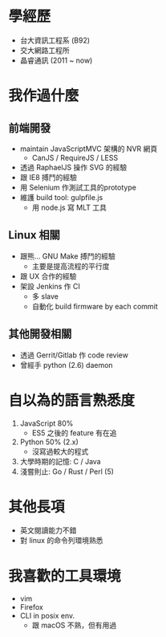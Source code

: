 學經歷
======

- 台大資訊工程系 (B92)
- 交大網路工程所
- 晶睿通訊 (2011 ~ now)

我作過什麼
==========

前端開發
--------

- maintain JavaScriptMVC 架構的 NVR 網頁
    * CanJS / RequireJS / LESS
- 透過 RaphaelJS 操作 SVG 的經驗
- 跟 IE8 搏鬥的經驗
- 用 Selenium 作測試工具的prototype
- 維護 build tool: gulpfile.js
    - 用 node.js 寫 MLT 工具

Linux 相關
----------

- 跟熊… GNU Make 搏鬥的經驗
    * 主要是提高流程的平行度
- 跟 UX 合作的經驗
- 架設 Jenkins 作 CI
    * 多 slave
    * 自動化 build firmware by each commit

其他開發相關
-----------

- 透過 Gerrit/Gitlab 作 code review
- 曾經手 python (2.6) daemon

自以為的語言熟悉度
==================

1. JavaScript 80%
    - ES5 之後的 feature 有在追
2. Python 50% (2.x)
    - 沒寫過較大的程式
3. 大學時期的記憶: C / Java
4. 淺嘗則止: Go / Rust / Perl (5)

其他長項
========

* 英文閱讀能力不錯
* 對 linux 的命令列環境熟悉

我喜歡的工具環境
================

- vim
- Firefox
- CLI in posix env.
    * 跟 macOS 不熟，但有用過

